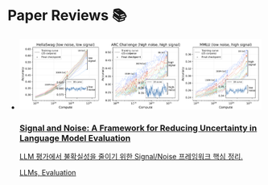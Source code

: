 # Paper Reviews 📚



<ul class="post-cards" markdown>
<li>
  <a class="post-card" href="2025-08-23-signal_and_noise.md">
    <img class="thumb" src="assets/img/signal-and-noise.png" alt="Signal and Noise cover" loading="lazy" />
    <div class="meta">
      <h3 class="title">Signal and Noise: A Framework for Reducing Uncertainty in Language Model Evaluation</h3>
      <p class="desc">LLM 평가에서 불확실성을 줄이기 위한 Signal/Noise 프레임워크 핵심 정리.</p>
      <p class="sub">LLMs, Evaluation</p>
    </div>
  </a>
</li>





</ul>